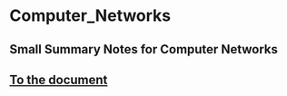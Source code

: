 # Computer_Networks

## Small Summary Notes for Computer Networks 

## [To the document](https://github.com/vincenzobaz/Computer-Networks-Notes/blob/master/notes.md)
